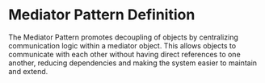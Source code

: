 # Mediator Pattern Definition

The Mediator Pattern promotes decoupling of objects by centralizing communication logic within a mediator object. This allows objects to communicate with each other without having direct references to one another, reducing dependencies and making the system easier to maintain and extend.
